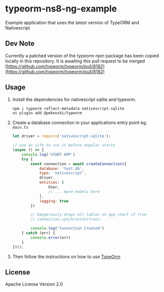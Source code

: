 # typeorm-ns8-ng-example
Example application that uses the latest version of TypeORM and Nativescript

## Dev Note
Currently a patched version of the typeorm npm package has been copied locally in this repository.
It is awaiting this pull request to be merged [https://github.com/typeorm/typeorm/pull/8182](https://github.com/typeorm/typeorm/pull/8182)

## Usage
1. Install the dependencies for nativescript sqlite and typeorm.
    ```bash
    npm i typeorm reflect-metadata nativescript-sqlite
    ns plugin add @pekevski/typeorm
    ```

2. Create a database connection in your applications entry point eg. `main.ts`

    ```js
    let driver = require('nativescript-sqlite');

    // use an iife to run it before angular starts
    (async () => {
        console.log('START APP')
        try {
            const connection = await createConnection({
                database: 'test.db',
                type: 'nativescript',
                driver,
                entities: [
                    User,
                    // ... more models here
                ],
                logging: true
            })

            // Dangerously drops all tables on app start if true
            // connection.synchronize(true);

            console.log("Connection Created")
        } catch (err) {
            console.error(err)
        }
    })();
    ```

3. Then follow the instructions on how to use [TypeOrm](https://typeorm.io/)

## License

Apache License Version 2.0
